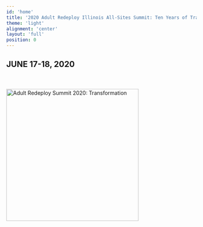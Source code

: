 ```yaml
---
id: 'home'
title: '2020 Adult Redeploy Illinois All-Sites Summit: Ten Years of Transformation'
theme: 'light'
alignment: 'center'
layout: 'full'
position: 0
---
```


## JUNE 17-18, 2020

<img src="/Transformation.jpg"
     alt="Adult Redeploy Summit 2020: Transformation"
     width="350"
     style="margin-top: 35px"
     />


